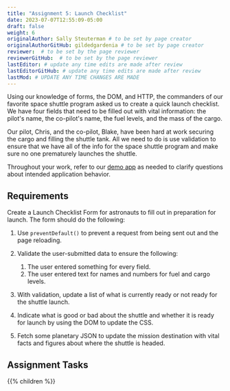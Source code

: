 ```yaml
---
title: "Assignment 5: Launch Checklist"
date: 2023-07-07T12:55:09-05:00
draft: false
weight: 6
originalAuthor: Sally Steuterman # to be set by page creator
originalAuthorGitHub: gildedgardenia # to be set by page creator
reviewer:  # to be set by the page reviewer
reviewerGitHub:  # to be set by the page reviewer
lastEditor: # update any time edits are made after review
lastEditorGitHub: # update any time edits are made after review
lastMod: # UPDATE ANY TIME CHANGES ARE MADE
---
```


Using our knowledge of forms, the DOM, and HTTP, the commanders of our favorite space shuttle program asked us to create a quick launch checklist.
We have four fields that need to be filled out with vital information: the pilot's name, the co-pilot's name, the fuel levels, and the mass of the cargo.

Our pilot, Chris, and the co-pilot, Blake, have been hard at work securing the cargo and filling the shuttle tank. All we need to do is use validation to ensure that we have all of the info for the space shuttle program and make sure no one prematurely launches the shuttle.

Throughout your work, refer to our [demo app](https://launch-checklist.launchcodetechnicaltraining.org) as needed to clarify questions about intended application behavior.

## Requirements

Create a Launch Checklist Form for astronauts to fill out in preparation for launch. The form should do the following:

1. Use `preventDefault()` to prevent a request from being sent out and the page reloading.
1. Validate the user-submitted data to ensure the following:

   1. The user entered something for every field.
   1. The user entered text for names and numbers for fuel and cargo levels.

1. With validation, update a list of what is currently ready or not ready for the shuttle launch.
1. Indicate what is good or bad about the shuttle and whether it is ready for launch by using the DOM to update the CSS.
1. Fetch some planetary JSON to update the mission destination with vital facts and figures about where the shuttle is headed. 

## Assignment Tasks

{{% children %}}
 